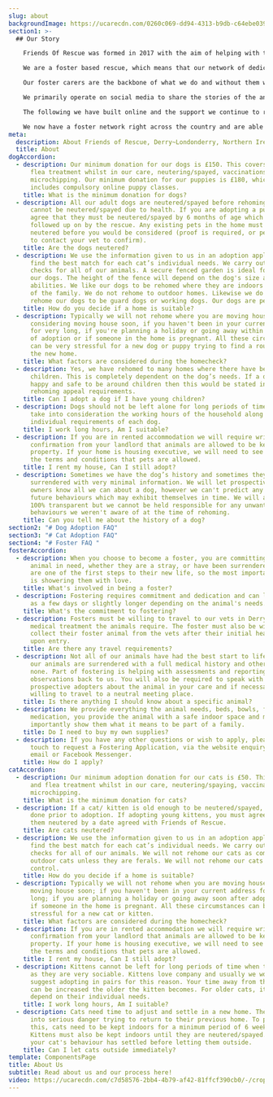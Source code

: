 ```yaml
---
slug: about
backgroundImage: https://ucarecdn.com/0260c069-dd94-4313-b9db-c64ebe039d38/-/crop/525x294/0,39/-/preview/
section1: >-
  ## Our Story

    Friends Of Rescue was formed in 2017 with the aim of helping with the growing problem of unwanted and stray cats and dogs in the North West of Northern Ireland. 

    We are a foster based rescue, which means that our network of dedicated volunteers open their hearts and their homes to care for the animals in our care while we search for the perfect home for them. The animals who find themselves often come from less than ideal circumstances, so from the minute they arrive with us it’s vitally important to us to show them how life should be. 

    Our foster carers are the backbone of what we do and without them we wouldn’t be able to do what we do. To open your home to an animal, often with health issues, is a selfless act and one we are eternally grateful for.

    We primarily operate on social media to share the stories of the animals we have in our care, and to fundraise. At our core is a small team of volunteers who manage various aspects of the overall running of the organisation, and all the social media activities, which is vital to us getting our message out. 

    The following we have built online and the support we continue to receive from the public is what allows us to keep doing what we do. What started as a small endeavour has grown year on year, to the point where we are able to rehome hundreds of animals each year to new, loving homes. 

    We now have a foster network right across the country and are able to help animals from all corners of Northern Ireland.
meta:
  description: About Friends of Rescue, Derry~Londonderry, Northern Ireland
  title: About
dogAccordion:
  - description: Our minimum donation for our dogs is £150. This covers worm and
      flea treatment whilst in our care, neutering/spayed, vaccinations and
      microchipping. Our minimum donation for our puppies is £180, which
      includes compulsory online puppy classes.
    title: What is the minimum donation for dogs?
  - description: All our adult dogs are neutered/spayed before rehoming unless they
      cannot be neutered/spayed due to health. If you are adopting a puppy you
      agree that they must be neutered/spayed by 6 months of age which will be
      followed up on by the rescue. Any existing pets in the home must be
      neutered before you would be considered (proof is required, or permission
      to contact your vet to confirm).
    title: Are the dogs neutered?
  - description: We use the information given to us in an adoption application to
      find the best match for each cat’s individual needs. We carry out home
      checks for all of our animals. A secure fenced garden is ideal for all of
      our dogs. The height of the fence will depend on the dog's size and
      abilities. We like our dogs to be rehomed where they are indoors and part
      of the family. We do not rehome to outdoor homes. Likewise we do not
      rehome our dogs to be guard dogs or working dogs. Our dogs are pets only.
    title: How do you decide if a home is suitable?
  - description: Typically we will not rehome where you are moving house,
      considering moving house soon, if you haven't been in your current address
      for very long, if you're planning a holiday or going away within 6months
      of adoption or if someone in the home is pregnant. All these circumstances
      can be very stressful for a new dog or puppy trying to find a routine in
      the new home.
    title: What factors are considered during the homecheck?
  - description: Yes, we have rehomed to many homes where there have been young
      children. This is completely dependent on the dog’s needs. If a dog is
      happy and safe to be around children then this would be stated in the
      rehoming appeal requirements.
    title: Can I adopt a dog if I have young children?
  - description: Dogs should not be left alone for long periods of time so we will
      take into consideration the working hours of the household along with the
      individual requirements of each dog.
    title: I work long hours, Am I suitable?
  - description: If you are in rented accommodation we will require written
      confirmation from your landlord that animals are allowed to be kept in the
      property. If your home is housing executive, we will need to see a copy of
      the terms and conditions that pets are allowed.
    title: I rent my house, Can I still adopt?
  - description: Sometimes we have the dog’s history and sometimes they are
      surrendered with very minimal information. We will let prospective new
      owners know all we can about a dog, however we can't predict any new
      future behaviours which may exhibit themselves in time. We will always be
      100% transparent but we cannot be held responsible for any unwanted
      behaviours we weren't aware of at the time of rehoming.
    title: Can you tell me about the history of a dog?
section2: "# Dog Adoption FAQ"
section3: "# Cat Adoption FAQ"
section4: "# Foster FAQ "
fosterAccordion:
  - description: When you choose to become a foster, you are committing to help an
      animal in need, whether they are a stray, or have been surrendered. You
      are one of the first steps to their new life, so the most important thing
      is showering them with love.
    title: What's involved in being a foster?
  - description: Fostering requires commitment and dedication and can last as little
      as a few days or slightly longer depending on the animal's needs.
    title: What's the commitment to fostering?
  - description: Fosters must be willing to travel to our vets in Derry for any
      medical treatment the animals require. The foster must also be willing to
      collect their foster animal from the vets after their initial health check
      upon entry.
    title: Are there any travel requirements?
  - description: Not all of our animals have had the best start to life, sometimes
      our animals are surrendered with a full medical history and other times
      none. Part of fostering is helping with assessments and reporting your
      observations back to us. You will also be required to speak with
      prospective adopters about the animal in your care and if necessary be
      willing to travel to a neutral meeting place.
    title: Is there anything I should know about a specific animal?
  - description: We provide everything the animal needs, beds, bowls, food and
      medication, you provide the animal with a safe indoor space and most
      importantly show them what it means to be part of a family.
    title: Do I need to buy my own supplies?
  - description: If you have any other questions or wish to apply, please get in
      touch to request a Fostering Application, via the website enquiry form,
      email or Facebook Messenger.
    title: How do I apply?
catAccordion:
  - description: Our minimum adoption donation for our cats is £50. This covers worm
      and flea treatment whilst in our care, neutering/spaying, vaccinations and
      microchipping.
    title: What is the minimum donation for cats?
  - description: If a cat/ kitten is old enough to be neutered/spayed, this will be
      done prior to adoption. If adopting young kittens, you must agree to have
      them neutered by a date agreed with Friends of Rescue.
    title: Are cats neutered?
  - description: We use the information given to us in an adoption application to
      find the best match for each cat’s individual needs. We carry out home
      checks for all of our animals. We will not rehome our cats as completely
      outdoor cats unless they are ferals. We will not rehome our cats for pest
      control.
    title: How do you decide if a home is suitable?
  - description: Typically we will not rehome when you are moving house; considering
      moving house soon; if you haven't been in your current address for very
      long; if you are planning a holiday or going away soon after adoption; or
      if someone in the home is pregnant. All these circumstances can be very
      stressful for a new cat or kitten.
    title: What factors are considered during the homecheck?
  - description: If you are in rented accommodation we will require written
      confirmation from your landlord that animals are allowed to be kept in the
      property. If your home is housing executive, we will need to see a copy of
      the terms and conditions that pets are allowed.
    title: I rent my house, Can I still adopt?
  - description: Kittens cannot be left for long periods of time when they are young
      as they are very sociable. Kittens love company and usually we would
      suggest adopting in pairs for this reason. Your time away from the home
      can be increased the older the kitten becomes. For older cats, it would
      depend on their individual needs.
    title: I work long hours, Am I suitable?
  - description: Cats need time to adjust and settle in a new home. They could get
      into serious danger trying to return to their previous home. To prevent
      this, cats need to be kept indoors for a minimum period of 6 weeks.
      Kittens must also be kept indoors until they are neutered/spayed. Ensure
      your cat's behaviour has settled before letting them outside.
    title: Can I let cats outside immediately?
template: ComponentsPage
title: About Us
subtitle: Read about us and our process here!
video: https://ucarecdn.com/c7d58576-2bb4-4b79-af42-81ffcf390cb0/-/crop/528x357/0,170/-/preview/
---
```

